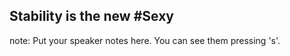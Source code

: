 ##  Stability is the new #Sexy


note:
    Put your speaker notes here.
    You can see them pressing 's'.
